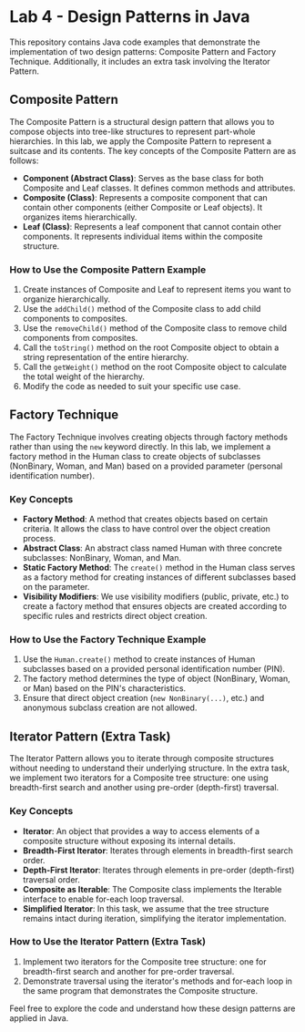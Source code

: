# Lab 4 - Design Patterns in Java

This repository contains Java code examples that demonstrate the implementation of two design patterns: Composite Pattern and Factory Technique. Additionally, it includes an extra task involving the Iterator Pattern.

## Composite Pattern

The Composite Pattern is a structural design pattern that allows you to compose objects into tree-like structures to represent part-whole hierarchies. In this lab, we apply the Composite Pattern to represent a suitcase and its contents. The key concepts of the Composite Pattern are as follows:

- **Component (Abstract Class)**: Serves as the base class for both Composite and Leaf classes. It defines common methods and attributes.
- **Composite (Class)**: Represents a composite component that can contain other components (either Composite or Leaf objects). It organizes items hierarchically.
- **Leaf (Class)**: Represents a leaf component that cannot contain other components. It represents individual items within the composite structure.

### How to Use the Composite Pattern Example

1. Create instances of Composite and Leaf to represent items you want to organize hierarchically.
2. Use the `addChild()` method of the Composite class to add child components to composites.
3. Use the `removeChild()` method of the Composite class to remove child components from composites.
4. Call the `toString()` method on the root Composite object to obtain a string representation of the entire hierarchy.
5. Call the `getWeight()` method on the root Composite object to calculate the total weight of the hierarchy.
6. Modify the code as needed to suit your specific use case.

## Factory Technique

The Factory Technique involves creating objects through factory methods rather than using the `new` keyword directly. In this lab, we implement a factory method in the Human class to create objects of subclasses (NonBinary, Woman, and Man) based on a provided parameter (personal identification number).

### Key Concepts

- **Factory Method**: A method that creates objects based on certain criteria. It allows the class to have control over the object creation process.
- **Abstract Class**: An abstract class named Human with three concrete subclasses: NonBinary, Woman, and Man.
- **Static Factory Method**: The `create()` method in the Human class serves as a factory method for creating instances of different subclasses based on the parameter.
- **Visibility Modifiers**: We use visibility modifiers (public, private, etc.) to create a factory method that ensures objects are created according to specific rules and restricts direct object creation.

### How to Use the Factory Technique Example

1. Use the `Human.create()` method to create instances of Human subclasses based on a provided personal identification number (PIN).
2. The factory method determines the type of object (NonBinary, Woman, or Man) based on the PIN's characteristics.
3. Ensure that direct object creation (`new NonBinary(...)`, etc.) and anonymous subclass creation are not allowed.

## Iterator Pattern (Extra Task)

The Iterator Pattern allows you to iterate through composite structures without needing to understand their underlying structure. In the extra task, we implement two iterators for a Composite tree structure: one using breadth-first search and another using pre-order (depth-first) traversal.

### Key Concepts

- **Iterator**: An object that provides a way to access elements of a composite structure without exposing its internal details.
- **Breadth-First Iterator**: Iterates through elements in breadth-first search order.
- **Depth-First Iterator**: Iterates through elements in pre-order (depth-first) traversal order.
- **Composite as Iterable**: The Composite class implements the Iterable interface to enable for-each loop traversal.
- **Simplified Iterator**: In this task, we assume that the tree structure remains intact during iteration, simplifying the iterator implementation.

### How to Use the Iterator Pattern (Extra Task)

1. Implement two iterators for the Composite tree structure: one for breadth-first search and another for pre-order traversal.
2. Demonstrate traversal using the iterator's methods and for-each loop in the same program that demonstrates the Composite structure.

Feel free to explore the code and understand how these design patterns are applied in Java.